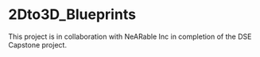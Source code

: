 # 2Dto3D_Blueprints
This project is in collaboration with NeARable Inc in completion of the DSE Capstone project.
